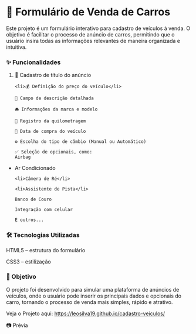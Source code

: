  <h1>🚗 Formulário de Venda de Carros</h1>

Este projeto é um formulário interativo para cadastro de veículos à venda. O objetivo é facilitar o processo de anúncio de carros, permitindo que o usuário insira todas as informações relevantes de maneira organizada e intuitiva.

 <h3>✨ Funcionalidades</h3>

<ol>
    <li>📌 Cadastro de título do anúncio</li>
    
    <li>💰 Definição do preço do veículo</li>
    
    📝 Campo de descrição detalhada
    
    🚘 Informações da marca e modelo
    
    📏 Registro da quilometragem
    
    📅 Data de compra do veículo
    
    ⚙️ Escolha do tipo de câmbio (Manual ou Automático)
    
    ✅ Seleção de opcionais, como:
    Airbag
</ol>

<ul>
    <li>Ar Condicionado</li>
    
    <li>Câmera de Ré</li>
    
    <li>Assistente de Pista</li>
    
    Banco de Couro
    
    Integração com celular
    
    E outros...
</ul>


 <h3>🛠️ Tecnologias Utilizadas</h3>

HTML5 – estrutura do formulário

CSS3 – estilização

 <h3>🎯 Objetivo</h3>

O projeto foi desenvolvido para simular uma plataforma de anúncios de veículos, onde o usuário pode inserir os principais dados e opcionais do carro, tornando o processo de venda mais simples, rápido e atrativo.

Veja o Projeto aqui: https://leosilva19.github.io/cadastro-veiculos/

📷 Prévia

